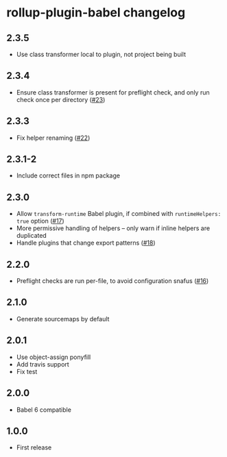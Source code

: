 # rollup-plugin-babel changelog

## 2.3.5

* Use class transformer local to plugin, not project being built

## 2.3.4

* Ensure class transformer is present for preflight check, and only run check once per directory ([#23](https://github.com/rollup/rollup-plugin-babel/issues/23))

## 2.3.3

* Fix helper renaming ([#22](https://github.com/rollup/rollup-plugin-babel/issues/22))

## 2.3.1-2

* Include correct files in npm package

## 2.3.0

* Allow `transform-runtime` Babel plugin, if combined with `runtimeHelpers: true` option ([#17](https://github.com/rollup/rollup-plugin-babel/issues/17))
* More permissive handling of helpers – only warn if inline helpers are duplicated
* Handle plugins that change export patterns ([#18](https://github.com/rollup/rollup-plugin-babel/issues/18))

## 2.2.0

* Preflight checks are run per-file, to avoid configuration snafus ([#16](https://github.com/rollup/rollup-plugin-babel/issues/16))

## 2.1.0

* Generate sourcemaps by default

## 2.0.1

* Use object-assign ponyfill
* Add travis support
* Fix test

## 2.0.0

* Babel 6 compatible

## 1.0.0

* First release
